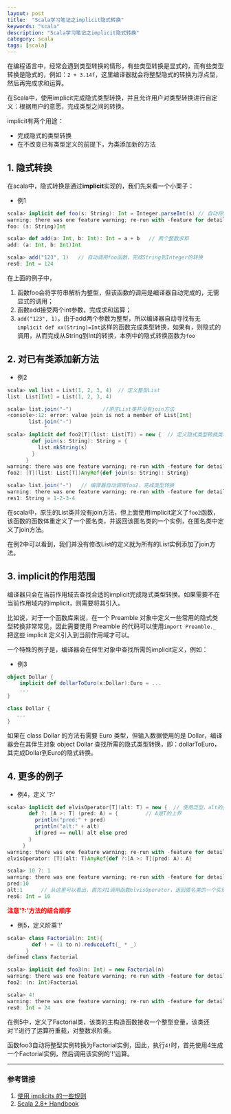 ```yaml
---
layout: post
title:  "Scala学习笔记之implicit隐式转换"
keywords: "scala"
description: "Scala学习笔记之implicit隐式转换"
category: scala
tags: [scala]
---
```


在编程语言中，经常会遇到类型转换的情形，有些类型转换是显式的，而有些类型转换是隐式的，例如：```2 + 3.14f```，这里编译器就会将整型隐式的转换为浮点型，然后再完成求和运算。

在Scala中，使用implicit完成隐式类型转换，并且允许用户对类型转换进行自定义：根据用户的意愿，完成类型之间的转换。

implicit有两个用途：
 
+ 完成隐式的类型转换
+ 在不改变已有类型定义的前提下，为类添加新的方法

## 1. 隐式转换

在scala中，隐式转换是通过**implicit**实现的，我们先来看一个小栗子：

+ 例1

```scala
scala> implicit def foo(s: String): Int = Integer.parseInt(s) // 自动将String对象转换为Integer对象
warning: there was one feature warning; re-run with -feature for details
foo: (s: String)Int

scala> def add(a: Int, b: Int): Int = a + b   // 两个整数求和
add: (a: Int, b: Int)Int

scala> add("123", 1)   // 自动调用foo函数，完成String到Integer的转换
res0: Int = 124
```

在上面的例子中，

1. 函数foo会将字符串解析为整型，但该函数的调用是编译器自动完成的，无需显式的调用；
2. 函数add接受两个int参数，完成求和运算；
3. ```add("123", 1)```，由于add两个参数为整型，所以编译器自动寻找有无```implicit def xx(String)=Int```这样的函数完成类型转换，如果有，则隐式的调用，从而完成从String到Int的转换，本例中的隐式转换函数为```foo```


## 2. 对已有类添加新方法

+ 例2

```scala
scala> val list = List(1, 2, 3, 4)  // 定义整型List
list: List[Int] = List(1, 2, 3, 4)

scala> list.join("-")          //原生List类并没有join方法
<console>:12: error: value join is not a member of List[Int]
       list.join("-")
            ^
scala> implicit def foo2[T](list: List[T]) = new {  // 定义隐式类型转换类foo2，将List实例转换为“匿名类”的实例，该匿名类具有join方法
        def join(s: String): String = {
          list.mkString(s)
        }
      }
warning: there was one feature warning; re-run with -feature for details
foo2: [T](list: List[T])AnyRef{def join(s: String): String}

scala> list.join("-")   // 编译器自动调用foo2，完成类型转换
warning: there was one feature warning; re-run with -feature for details
res1: String = 1-2-3-4
```

在scala中，原生的List类并没有join方法，但上面使用implicit定义了```foo2```函数，该函数的函数体重定义了一个匿名类，并返回该匿名类的一个实例，在匿名类中定义了join方法。

在例2中可以看到，我们并没有修改List的定义就为所有的List实例添加了join方法。

## 3. implicit的作用范围

编译器只会在当前作用域去查找合适的implicit完成隐式类型转换。如果需要不在当前作用域内的implicit，则需要将其引入。

比如说，对于一个函数库来说，在一个 Preamble 对象中定义一些常用的隐式类型转换非常常见，因此需要使用 Preamble 的代码可以使用```import Preamble._``` 把这些 implicit 定义引入到当前作用域才可以。

一个特殊的例子是，编译器会在伴生对象中查找所需的implicit定义，例如：

+ 例3

```scala
object Dollar {
    implicit def dollarToEuro(x:Dollar):Euro = ...
    ...
}

class Dollar {
   ...
}
```

如果在 class Dollar 的方法有需要 Euro 类型，但输入数据使用的是 Dollar，编译器会在其伴生对象 object Dollar 查找所需的隐式类型转换，即：dollarToEuro，其完成Dollar到Euro的隐式转换。

## 4. 更多的例子

+ 例4，定义 '?:'

```scala
scala> implicit def elvisOperator[T](alt: T) = new {  // 使用泛型，alt的类型为T
       def ?: [A >: T] (pred: A) = {         // A是T的上界
         println("pred:" + pred)   
         println("alt:" + alt)
         if(pred == null) alt else pred
       }
     }
warning: there was one feature warning; re-run with -feature for details
elvisOperator: [T](alt: T)AnyRef{def ?:[A >: T](pred: A): A}

scala> 10 ?: 1
warning: there was one feature warning; re-run with -feature for details
pred:10       
alt:1      // 从这里可以看出，首先对1调用函数elvisOperator，返回匿名类的一个实例，然后调用该实例的'?:'方法
res6: Int = 10
```

**<font color='red'>注意'?:'方法的结合顺序</font>**

+ 例5，定义阶乘'!'

```scala
scala> class Factorial(n: Int){
        def ! = (1 to n).reduceLeft(_ * _)
      }
defined class Factorial

scala> implicit def foo3(n: Int) = new Factorial(n)
warning: there was one feature warning; re-run with -feature for details
foo2: (n: Int)Factorial

scala> 4!
warning: there was one feature warning; re-run with -feature for details
res0: Int = 24
```

在例5中，定义了Factorial类，该类的主构造函数接收一个整型变量，该类还对'!'进行了运算符重载，对整数求阶乘。

函数foo3自动将整型实例转换为Factorial实例，因此，执行```4!```时，首先使用4生成一个Factorial实例，然后调用该实例的'!'运算。

---

### 参考链接

1. [使用 implicits 的一些规则](http://wiki.jikexueyuan.com/project/scala-implicit/use-implicits.html)
2. [Scala 2.8+ Handbook](http://qiujj.com/static/Scala-Handbook.htm)
